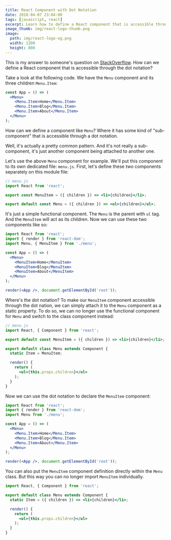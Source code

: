 ```yaml
---
title: React Component with Dot Notation
date: 2018-04-07 23:04:00
tags: [javascript, react]
excerpt: Learn how to define a React component that is accessible through the dot notation. A common component pattern to show a parent-child relation.
image_thumb: img/react-logo-thumb.png
image:
  path: img/react-logo-og.png
  width: 1200
  height: 800
---
```

This is my answer to someone's question on [StackOverflow](https://stackoverflow.com/questions/49256472/react-how-to-extend-a-component-that-has-child-components-and-keep-them/49258038#answer-49258038). How can we define a React component that is accessible through the dot notation?

Take a look at the following code. We have the `Menu` component and its three children `Menu.Item`:

```jsx
const App = () => (
  <Menu>
    <Menu.Item>Home</Menu.Item>
    <Menu.Item>Blog</Menu.Item>
    <Menu.Item>About</Menu.Item>
  </Menu>
);
```

How can we define a component like `Menu`? Where it has some kind of "sub-component" that is accessible through a dot notation.

Well, it's actually a pretty common pattern. And it's not really a sub-component, it's just another component being attached to another one.

Let's use the above `Menu` component for example. We'll put this component to its own dedicated file: `menu.js`. First, let's define these two components separately on this module file:

```jsx
// menu.js
import React from 'react';

export const MenuItem = ({ children }) => <li>{children}</li>;

export default const Menu = ({ children }) => <ul>{children}</ul>;
```

It's just a simple functional component. The `Menu` is the parent with `ul` tag. And the `MenuItem` will act as its children. Now we can use these two components like so:

```jsx
import React from 'react';
import { render } from 'react-dom';
import Menu, { MenuItem } from './menu';

const App = () => (
  <Menu>
    <MenuItem>Home</MenuItem>
    <MenuItem>Blog</MenuItem>
    <MenuItem>About</MenuItem>
  </Menu>
);

render(<App />, document.getElementById('root'));
```

Where's the dot notation? To make our `MenuItem` component accessible through the dot nation, we can simply attach it to the `Menu` component as a static property. To do so, we can no longer use the functional component for `Menu` and switch to the class component instead:

```jsx
// menu.js
import React, { Component } from 'react';

export default const MenuItem = ({ children }) => <li>{children}</li>;

export default class Menu extends Component {
  static Item = MenuItem;

  render() {
    return (
      <ul>{this.props.children}</ul>
    );
  }
}
```

Now we can use the dot notation to declare the `MenuItem` component:

```jsx
import React from 'react';
import { render } from 'react-dom';
import Menu from './menu';

const App = () => (
  <Menu>
    <Menu.Item>Home</Menu.Item>
    <Menu.Item>Blog</Menu.Item>
    <Menu.Item>About</Menu.Item>
  </Menu>
);

render(<App />, document.getElementById('root'));
```

You can also put the `MenuItem` component definition directly within the `Menu` class. But this way you can no longer import `MenuItem` individually.

```jsx
import React, { Component } from 'react';

export default class Menu extends Component {
  static Item = ({ children }) => <li>{children}</li>;

  render() {
    return (
      <ul>{this.props.children}</ul>
    );
  }
}
```

